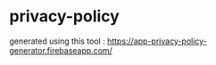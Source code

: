 # privacy-policy

generated using this tool : https://app-privacy-policy-generator.firebaseapp.com/
